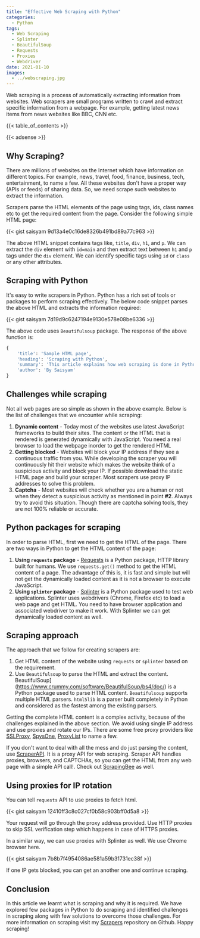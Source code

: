```yaml
---
title: "Effective Web Scraping with Python"
categories:
  - Python
tags:
  - Web Scraping
  - Splinter
  - BeautifulSoup
  - Requests
  - Proxies
  - Webdriver
date: 2021-01-10
images:
  - ../webscraping.jpg
---
```


Web scraping is a process of automatically extracting information from websites. Web scrapers are small programs written to crawl and extract specific information from a webpage. For example, getting latest news items from news websites like BBC, CNN etc.

{{< table_of_contents >}}

{{< adsense >}}

## Why Scraping?
There are millions of websites on the Internet which have information on different topics. For example, news, travel, food, finance, business, tech, entertainment, to name a few. All these websites don't have a proper way (APIs or feeds) of sharing data. So, we need scrape such websites to extract the information.

Scrapers parse the HTML elements of the page using tags, ids, class names etc to get the required content from the page. Consider the following simple HTML page:

{{< gist saisyam 9d13a4e0c16de8326b491bd89a77c963 >}}

The above HTML snippet contains tags like, `title`, `div`, `h1`, and `p`. We can extract the `div` element with `id=main` and then extract text between `h1` and `p` tags under the `div` element. We can identify specific tags using `id` or `class` or any other attributes.

## Scraping with Python
It's easy to write scrapers in Python. Python has a rich set of tools or packages to perform scraping effectively. The below code snippet parses the above HTML and extracts the information required:

{{< gist saisyam 7d19d9c6247194e9130e578e08be6336 >}}

The above code uses `Beautifulsoup` package. The response of the above function is:
```python
{
	'title': 'Sample HTML page',
	'heading': 'Scraping with Python',
	'summary': 'This article explains how web scraping is done in Python and the packages required.',
	'author': 'By Saisyam'
}
```
## Challenges while scraping
Not all web pages are so simple as shown in the above example. Below is the list of challenges that we encounter while scraping:
1. **Dynamic content** - Today most of the websites use latest JavaScript frameworks to build their sites. The content or the HTML that is rendered is generated dynamically with JavaScript. You need a real browser to load the webpage inorder to get the rendered HTML
2. **Getting blocked** - Websites will block your IP address if they see a continuous traffic from you. While developing the scraper you will continuously hit their website which makes the website think of a suspicious activity and block your IP. If possible download the static HTML page and build your scraper. Most scrapers use proxy IP addresses to solve this problem.
3. **Captcha** - Most websites will check whether you are a human or not when they detect a suspicious activity as mentioned in point **#2**. Always try to avoid this situation. Though there are captcha solving tools, they are not 100% reliable or accurate.

## Python packages for scraping
In order to parse HTML, first we need to get the HTML of the page. There are two ways in Python to get the HTML content of the page:
1. **Using `requests` package** - [Requests](https://requests.readthedocs.io/en/master/) is a Python package, HTTP library built for humans. We use `requests.get()` method to get the HTML content of a page. The advantage of this is, it is fast and simple but will not get the dynamically loaded content as it is not a browser to execute JavaScript.
2. **Using `splinter` package** - [Splinter](https://splinter.readthedocs.io/en/latest/) is a Python package used to test web applications. Splinter uses webdrivers (Chrome, Firefox etc) to load a web page and get HTML. You need to have browser application and associated webdriver to make it work. With Splinter we can get dynamically loaded content as well.

## Scraping approach
The approach that we follow for creating scrapers are:
1. Get HTML content of the website using `requests` or `splinter` based on the requirement.
2. Use `Beautifulsoup` to parse the HTML and extract the content. BeautifulSoup](https://www.crummy.com/software/BeautifulSoup/bs4/doc/) is a Python package used to parse HTML content. `Beautifulsoup` supports multiple HTML parsers. `html5lib` is a parser built completely in Python and considered as the fastest among the existing parsers.


Getting the complete HTML content is a complex activity, because of the challenges explained in the above section. We avoid using single IP address and use proxies and rotate our IPs. There are some free proxy providers like [SSLProxy](https://sslproxies.org/), [SpysOne](https://spys.one/en/https-ssl-proxy/), [ProxyList](https://www.proxy-list.download/HTTPS) to name a few. 

If you don't want to deal with all the mess and do just parsing the content, use [ScraperAPI](https://www.scraperapi.com/). It is a proxy API for web scraping. Scraper API handles proxies, browsers, and CAPTCHAs, so you can get the HTML from any web page with a simple API call!. Check out [ScrapingBee](https://www.scrapingbee.com/) as well.

## Using proxies for IP rotation
You can tell `requests` API to use proxies to fetch html.

{{< gist saisyam 12410ff3c8c027cf0b58c903bff0d5a8 >}}

Your request will go through the proxy address provided. Use HTTP proxies to skip SSL verification step which happens in case of HTTPS proxies.

In a similar way, we can use proxies with Splinter as well. We use Chrome browser here.

{{< gist saisyam 7b8b7f4954086ae581a59b31731ec38f >}}

If one IP gets blocked, you can get an another one and continue scraping.

## Conclusion
In this article we learnt what is scraping and why it is required. We have explored few packages in Python to do scraping and identified challenges in scraping along with few solutions to overcome those challenges. For more information on scraping visit my [Scrapers](https://github.com/saisyam/scrapers) repository on Github. Happy scraping!